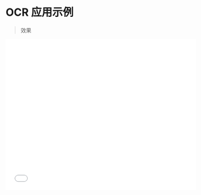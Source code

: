 # OCR 应用示例

> 效果

<iframe src="//player.bilibili.com/player.html?aid=707420598&bvid=BV19Q4y1g7R3&cid=1370687201&p=1" scrolling="no" border="0" frameborder="no" framespacing="0" allowfullscreen="true" width="100%" height="400px"> </iframe>
